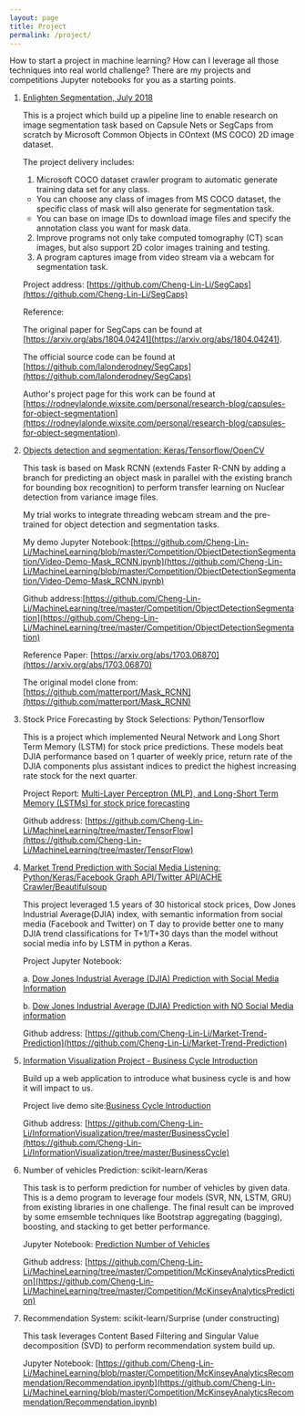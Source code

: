 ```yaml
---
layout: page
title: Project
permalink: /project/
---
```


How to start a project in machine learning? How can I leverage all those techniques into real world challenge? There are my projects and competitions Jupyter notebooks for you as a starting points.


  1. [Enlighten Segmentation, July 2018](https://github.com/Cheng-Lin-Li/SegCaps)
      
      This is a project which build up a pipeline line to enable research on image segmentation task based on Capsule Nets or SegCaps from scratch by Microsoft Common Objects in COntext (MS COCO) 2D image dataset.

      The project delivery includes:
      1. Microsoft COCO dataset crawler program to automatic generate training data set for any class.
        - You can choose any class of images from MS COCO dataset, the specific class of mask will also generate for segmentation task.
        - You can base on image IDs to download image files and specify the annotation class you want for mask data.
      2. Improve programs not only take computed tomography (CT) scan images, but also support 2D color images training and testing.
      3. A program captures image from video stream via a webcam for segmentation task.

      Project address: [https://github.com/Cheng-Lin-Li/SegCaps](https://github.com/Cheng-Lin-Li/SegCaps)

      Reference:

      The original paper for SegCaps can be found at [https://arxiv.org/abs/1804.04241](https://arxiv.org/abs/1804.04241). 
      
      The official source code can be found at [https://github.com/lalonderodney/SegCaps](https://github.com/lalonderodney/SegCaps) 
      
      Author's project page for this work can be found at [https://rodneylalonde.wixsite.com/personal/research-blog/capsules-for-object-segmentation](https://rodneylalonde.wixsite.com/personal/research-blog/capsules-for-object-segmentation).  
  
  
  2. [Objects detection and segmentation: Keras/Tensorflow/OpenCV](https://github.com/Cheng-Lin-Li/MachineLearning/blob/master/Competition/ObjectDetectionSegmentation/Video-Demo-Mask_RCNN.ipynb)

      This task is based on Mask RCNN (extends Faster R-CNN by adding a branch for predicting an object mask in parallel with the existing branch for bounding box recognition) to perform transfer learning on Nuclear detection from variance image files.

      My trial works to integrate threading webcam stream and the pre-trained for object detection and segmentation tasks.

	  My demo Jupyter Notebook:[https://github.com/Cheng-Lin-Li/MachineLearning/blob/master/Competition/ObjectDetectionSegmentation/Video-Demo-Mask_RCNN.ipynb](https://github.com/Cheng-Lin-Li/MachineLearning/blob/master/Competition/ObjectDetectionSegmentation/Video-Demo-Mask_RCNN.ipynb)

        Github address:[https://github.com/Cheng-Lin-Li/MachineLearning/tree/master/Competition/ObjectDetectionSegmentation](https://github.com/Cheng-Lin-Li/MachineLearning/tree/master/Competition/ObjectDetectionSegmentation)

        Reference Paper: [https://arxiv.org/abs/1703.06870](https://arxiv.org/abs/1703.06870)

        The original model clone from: [https://github.com/matterport/Mask_RCNN](https://github.com/matterport/Mask_RCNN)
  
  
  3. Stock Price Forecasting by Stock Selections: Python/Tensorflow
    
      This is a project which implemented Neural Network and Long Short Term Memory (LSTM) for stock price predictions. These models beat DJIA performance based on 1 quarter of weekly price, return rate of the DJIA components plus assistant indices to predict the highest increasing rate stock for the next quarter.

      Project Report: [Multi-Layer Perceptron (MLP), and Long-Short Term Memory (LSTMs) for stock price forecasting](https://github.com/Cheng-Lin-Li/MachineLearning/blob/master/TensorFlow/ProjectReport.pdf)

      Github address: [https://github.com/Cheng-Lin-Li/MachineLearning/tree/master/TensorFlow](https://github.com/Cheng-Lin-Li/MachineLearning/tree/master/TensorFlow)

  4. [Market Trend Prediction with Social Media Listening: Python/Keras/Facebook Graph API/Twitter API/ACHE Crawler/Beautifulsoup](https://github.com/Cheng-Lin-Li/Market-Trend-Prediction/blob/master/source/Dow%20Jones%20Industrial%20Average%20Prediction%20with%20Media%20Channel%20Info-with%20Social%20Info.ipynb)
      
      This project leveraged 1.5 years of 30 historical stock prices, Dow Jones Industrial Average(DJIA) index, with semantic information from social media (Facebook and Twitter) on T day to provide better one to many DJIA trend classifications for T+1/T+30 days than the model without social media info by LSTM in python a Keras.

      Project Jupyter Notebook: 
      
      a. [Dow Jones Industrial Average (DJIA) Prediction with Social Media Information](https://github.com/Cheng-Lin-Li/Market-Trend-Prediction/blob/master/source/Dow%20Jones%20Industrial%20Average%20Prediction%20with%20Media%20Channel%20Info-with%20Social%20Info.ipynb)

      b. [Dow Jones Industrial Average (DJIA) Prediction
 with NO Social Media information](https://github.com/Cheng-Lin-Li/Market-Trend-Prediction/blob/master/source/Dow%20Jones%20Industrial%20Average%20Prediction%20without%20Social%20media%20data.ipynb)

      Github address: [https://github.com/Cheng-Lin-Li/Market-Trend-Prediction](https://github.com/Cheng-Lin-Li/Market-Trend-Prediction)

  5. [Information Visualization Project - Business Cycle Introduction](https://cheng-lin-li.github.io/assets/InformationVisualization/BusinessCycle/dist/index.html)
      
      Build up a web application to introduce what business cycle is and how it will impact to us.

      Project live demo site:[Business Cycle Introduction](https://cheng-lin-li.github.io/assets/InformationVisualization/BusinessCycle/dist/index.html)

      Github address: [https://github.com/Cheng-Lin-Li/InformationVisualization/tree/master/BusinessCycle](https://github.com/Cheng-Lin-Li/InformationVisualization/tree/master/BusinessCycle)

  6. Number of vehicles Prediction: scikit-learn/Keras

      This task is to perform prediction for number of vehicles by given data. This is a demo program to leverage four models (SVR, NN, LSTM, GRU) from existing libraries in one challenge. The final result can be improved by some emsemble techniques like Bootstrap aggregating (bagging), boosting, and stacking to get better performance.
      
      Jupyter Notebook: [Prediction Number of Vehicles](https://github.com/Cheng-Lin-Li/MachineLearning/blob/master/Competition/McKinseyAnalyticsPrediction/NumberOfVehiclesPrediction.ipynb)

      Github address: [https://github.com/Cheng-Lin-Li/MachineLearning/tree/master/Competition/McKinseyAnalyticsPrediction](https://github.com/Cheng-Lin-Li/MachineLearning/tree/master/Competition/McKinseyAnalyticsPrediction)

  7. Recommendation System: scikit-learn/Surprise (under constructing)
  
      This task leverages Content Based Filtering and Singular Value decomposition (SVD) to perform recommendation system build up.

      Jupyter Notebook: [https://github.com/Cheng-Lin-Li/MachineLearning/blob/master/Competition/McKinseyAnalyticsRecommendation/Recommendation.ipynb](https://github.com/Cheng-Lin-Li/MachineLearning/blob/master/Competition/McKinseyAnalyticsRecommendation/Recommendation.ipynb)


